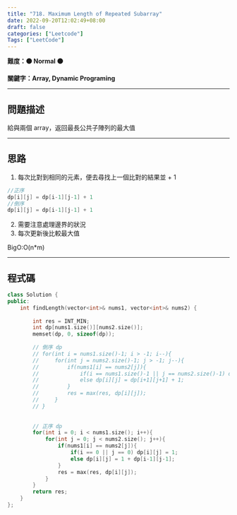 ```yaml
---
title: "718. Maximum Length of Repeated Subarray"
date: 2022-09-20T12:02:49+08:00
draft: false
categories: ["Leetcode"]
Tags: ["LeetCode"]
---
```


**難度：🟠 Normal 🟠**

**關鍵字：Array, Dynamic Programing**

<!--more-->
---

## 問題描述

給與兩個 array，返回最長公共子陣列的最大值

---

## 思路

1. 每次比對到相同的元素，便去尋找上一個比對的結果並 + 1
```c++
//正序
dp[i][j] = dp[i-1][j-1] + 1
//倒序
dp[i][j] = dp[i-1][j-1] + 1
```  
2. 需要注意處理邊界的狀況
3. 每次更新後比較最大值

BigO:O(n*m)

---

## 程式碼

```c++
class Solution {
public:
    int findLength(vector<int>& nums1, vector<int>& nums2) {
        
        int res = INT_MIN;
        int dp[nums1.size()][nums2.size()];
        memset(dp, 0, sizeof(dp));
        
        // 倒序 dp
        // for(int i = nums1.size()-1; i > -1; i--){
        //     for(int j = nums2.size()-1; j > -1; j--){
        //         if(nums1[i] == nums2[j]){
        //             if(i == nums1.size()-1 || j == nums2.size()-1) dp[i][j] = 1;
        //             else dp[i][j] = dp[i+1][j+1] + 1;
        //         }
        //         res = max(res, dp[i][j]);
        //     }
        // }
        
        
        // 正序 dp
        for(int i = 0; i < nums1.size(); i++){
            for(int j = 0; j < nums2.size(); j++){
                if(nums1[i] == nums2[j]){
                    if(i == 0 || j == 0) dp[i][j] = 1;
                    else dp[i][j] = 1 + dp[i-1][j-1];
                }
                res = max(res, dp[i][j]);
            }
        }
        return res;
    }
};
```
